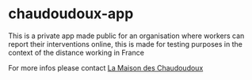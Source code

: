 # chaudoudoux-app

This is a private app made public for an organisation where workers can report their interventions online, this is made for testing purposes in the context of the distance working in France

For more infos please contact [La Maison des Chaudoudoux](https://chaudoudoux.app)
